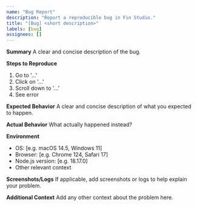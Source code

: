 ```yaml
---
name: "Bug Report"
description: "Report a reproducible bug in Fin Studio."
title: "[Bug] <short description>"
labels: [bug]
assignees: []
---
```


**Summary**
A clear and concise description of the bug.

**Steps to Reproduce**
1. Go to '...'
2. Click on '...'
3. Scroll down to '...'
4. See error

**Expected Behavior**
A clear and concise description of what you expected to happen.

**Actual Behavior**
What actually happened instead?

**Environment**
- OS: [e.g. macOS 14.5, Windows 11]
- Browser: [e.g. Chrome 124, Safari 17]
- Node.js version: [e.g. 18.17.0]
- Other relevant context

**Screenshots/Logs**
If applicable, add screenshots or logs to help explain your problem.

**Additional Context**
Add any other context about the problem here. 